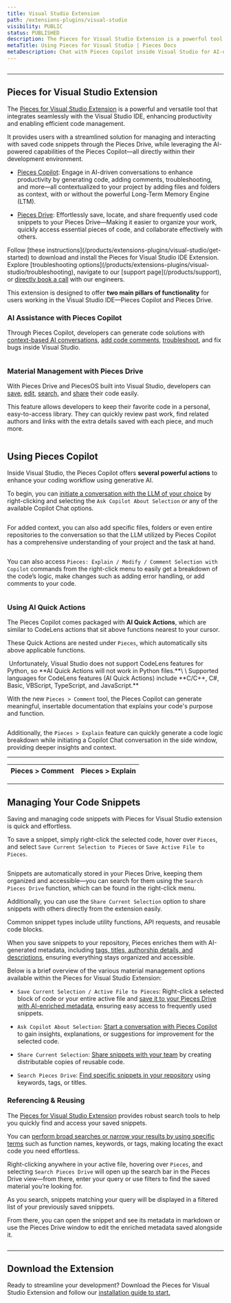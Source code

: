 ```yaml
---
title: Visual Studio Extension
path: /extensions-plugins/visual-studio
visibility: PUBLIC
status: PUBLISHED
description: The Pieces for Visual Studio Extension is a powerful tool that integrates smoothly with the Visual Studio IDE. It boosts productivity and supports efficient code management.
metaTitle: Using Pieces for Visual Studio | Pieces Docs
metaDescription: Chat with Pieces Copilot inside Visual Studio for AI-driven code insights, debugging help, and automated coding assistance.
---
```


<Image src="https://storage.googleapis.com/hashnode_product_documentation_assets/visual_studio_extension_assets/visual_studio_extension_MAIN/icons_banners/visual-studio.png" alt="" align="center" fullwidth="true" />

***

## Pieces for Visual Studio Extension

The <a target="_blank" href="https://marketplace.visualstudio.com/items?itemName=MeshIntelligentTechnologiesInc.pieces-vscode">Pieces for Visual Studio Extension</a> is a powerful and versatile tool that integrates seamlessly with the Visual Studio IDE, enhancing productivity and enabling efficient code management.

It provides users with a streamlined solution for managing and interacting with saved code snippets through the Pieces Drive, while leveraging the AI-powered capabilities of the Pieces Copilot—all directly within their development environment.

* [Pieces Copilot](/products/extensions-plugins/visual-studio/copilot): Engage in AI-driven conversations to enhance productivity by generating code, adding comments, troubleshooting, and more—all contextualized to your project by adding files and folders as context, with or without the powerful Long-Term Memory Engine (LTM).

* [Pieces Drive](/products/extensions-plugins/visual-studio/drive): Effortlessly save, locate, and share frequently used code snippets to your Pieces Drive—Making it easier to organize your work, quickly access essential pieces of code, and collaborate effectively with others.

<CardGroup cols={2}>
  <Card title="Getting Started" image="/assets/icons/visual_studio.png">
    Follow [these instructions](/products/extensions-plugins/visual-studio/get-started) to download and install the Pieces for Visual Studio IDE Extension.
  </Card>

  <Card title="Support & Troubleshooting" image="/assets/icons/platform_logos/pieces_logo.png">
    Explore [troubleshooting options](/products/extensions-plugins/visual-studio/troubleshooting), navigate to our [support page](/products/support), or <a target="_blank" href="https://calendar.google.com/calendar/u/0/appointments/schedules/AcZssZ22WJ2Htd2wRMJhueCNYc0xbFBFCAN-khijcuoXACd_Uux3wIhgZeGkzDRcqD3teamAI-CwCHpr">directly book a call</a> with our engineers.
  </Card>
</CardGroup>

<guides-overview-card />

This extension is designed to offer **two main pillars of functionality** for users working in the Visual Studio IDE—Pieces Copilot and Pieces Drive.

### AI Assistance with Pieces Copilot

Through Pieces Copilot, developers can generate code solutions with [context-based AI conversations](/products/extensions-plugins/visual-studio/copilot/chat), [add code comments](/products/extensions-plugins/visual-studio/copilot/documenting-code), <a target="_blank" href="/products/extensions-plugins/visual-studio/troubleshooting">troubleshoot</a>, and fix bugs inside Visual Studio.

<Image src="https://storage.googleapis.com/hashnode_product_documentation_assets/visual_studio_extension_assets/visual_studio_extension_MAIN/pieces_highlighted_showing_pieces_options.png" alt="" align="center" fullwidth="true" />

### Material Management with Pieces Drive

With Pieces Drive and PiecesOS built into Visual Studio, developers can [save](/products/extensions-plugins/visual-studio/drive/save-snippets), [edit](/products/extensions-plugins/visual-studio/drive/edit-update), [search](/products/extensions-plugins/visual-studio/drive/search-reuse), and [share](/products/extensions-plugins/visual-studio/drive/sharing) their code easily.

This feature allows developers to keep their favorite code in a personal, easy-to-access library. They can quickly review past work, find related authors and links with the extra details saved with each piece, and much more.

<Image src="https://storage.googleapis.com/hashnode_product_documentation_assets/visual_studio_extension_assets/visual_studio_extension_MAIN/snippet_saved_materials_open_in_sidebar.png" alt="" align="center" fullwidth="true" />

## Using Pieces Copilot

Inside Visual Studio, the Pieces Copilot offers **several powerful actions** to enhance your coding workflow using generative AI.

To begin, you can [initiate a conversation with the LLM of your choice](/products/extensions-plugins/visual-studio/copilot/chat) by right-clicking and selecting the `Ask Copilot About Selection` or any of the available Copilot Chat options.

<Image src="https://storage.googleapis.com/hashnode_product_documentation_assets/visual_studio_extension_assets/visual_studio_extension_MAIN/right_click_asking_about_something.gif" alt="" align="center" fullwidth="true" />

For added context, you can also add specific files, folders or even entire repositories to the conversation so that the LLM utilized by Pieces Copilot has a comprehensive understanding of your project and the task at hand.

<Image src="https://storage.googleapis.com/hashnode_product_documentation_assets/visual_studio_extension_assets/visual_studio_extension_MAIN/add_folders_to_context.png" alt="" align="center" fullwidth="true" />

You can also access `Pieces: Explain / Modify / Comment Selection with Copilot` commands from the right-click menu to easily get a breakdown of the code’s logic, make changes such as adding error handling, or add comments to your code.

<Image src="https://storage.googleapis.com/hashnode_product_documentation_assets/visual_studio_extension_assets/visual_studio_extension_MAIN/hovering_explain.png" alt="" align="center" fullwidth="true" />

### Using AI Quick Actions

The Pieces Copilot comes packaged with **AI Quick Actions**, which are similar to CodeLens actions that sit above functions nearest to your cursor.

These Quick Actions are nested under `Pieces`, which automatically sits above applicable functions.

<Image src="https://storage.googleapis.com/hashnode_product_documentation_assets/visual_studio_extension_assets/visual_studio_extension_MAIN/nested_pieces_in_function.png" alt="" align="center" fullwidth="true" />

<Callout type="alert">
  Unfortunately, Visual Studio does not support CodeLens features for Python, so **AI Quick Actions will not work in Python files.**\
  \
  Supported languages for CodeLens features (AI Quick Actions) include **C/C++, C#, Basic, VBScript, TypeScript, and JavaScript.**
</Callout>

With the new `Pieces > Comment` tool, the Pieces Copilot can generate meaningful, insertable documentation that explains your code's purpose and function.

<Image src="https://storage.googleapis.com/hashnode_product_documentation_assets/visual_studio_extension_assets/visual_studio_extension_MAIN/using_ai_quick_actions.png" alt="" align="center" fullwidth="true" />

Additionally, the `Pieces > Explain` feature can quickly generate a code logic breakdown while initiating a Copilot Chat conversation in the side window, providing deeper insights and context.

***

| Pieces > Comment | Pieces > Explain |
| ---------------- | ---------------- |

***

## Managing Your Code Snippets

Saving and managing code snippets with Pieces for Visual Studio extension is quick and effortless.

To save a snippet, simply right-click the selected code, hover over `Pieces`, and select `Save Current Selection to Pieces` or `Save Active File to Pieces`.

<Image src="https://storage.googleapis.com/hashnode_product_documentation_assets/visual_studio_extension_assets/visual_studio_extension_MAIN/material_management_redo.png" alt="" align="center" fullwidth="true" />

Snippets are automatically stored in your Pieces Drive, keeping them organized and accessible—you can search for them using the `Search Pieces Drive` function, which can be found in the right-click menu.

Additionally, you can use the `Share Current Selection` option to share snippets with others directly from the extension easily.

<Callout type="tip">
  Common snippet types include utility functions, API requests, and reusable code blocks.
</Callout>

When you save snippets to your repository, Pieces enriches them with AI-generated metadata, including [tags, titles, authorship details, and descriptions](/products/extensions-plugins/visual-studio/drive/save-snippets#whats-stored-when-you-save-a-snippet), ensuring everything stays organized and accessible.

Below is a brief overview of the various material management options available within the Pieces for Visual Studio Extension:

* `Save Current Selection / Active File to Pieces`: Right-click a selected block of code or your entire active file and [save it to your Pieces Drive with AI-enriched metadata](/products/extensions-plugins/visual-studio/drive/save-snippets#whats-stored-when-you-save-a-snippet), ensuring easy access to frequently used snippets.

* `Ask Copilot About Selection`: [Start a conversation with Pieces Copilot](/products/extensions-plugins/visual-studio/copilot/chat#accessing-copilot-chat-in-vs-code) to gain insights, explanations, or suggestions for improvement for the selected code.

* `Share Current Selection`: [Share snippets with your team](/products/extensions-plugins/visual-studio/drive/sharing) by creating distributable copies of reusable code.

* `Search Pieces Drive`: [Find specific snippets in your repository](/products/extensions-plugins/visual-studio/drive/search-reuse#via-search-feature) using keywords, tags, or titles.

### **Referencing & Reusing**

The <a target="_blank" href="https://marketplace.visualstudio.com/items?itemName=MeshIntelligentTechnologiesInc.pieces-vscode">Pieces for Visual Studio Extension</a> provides robust search tools to help you quickly find and access your saved snippets.

You can [perform broad searches or narrow your results by using specific terms](/products/extensions-plugins/visual-studio/drive/search-reuse#via-search-feature) such as function names, keywords, or tags, making locating the exact code you need effortless.

Right-clicking anywhere in your active file, hovering over `Pieces`, and selecting `Search Pieces Drive` will open up the search bar in the Pieces Drive view—from there, enter your query or use filters to find the saved material you’re looking for.

As you search, snippets matching your query will be displayed in a filtered list of your previously saved snippets.

From there, you can open the snippet and see its metadata in markdown or use the Pieces Drive window to edit the enriched metadata saved alongside it.

<Image src="https://storage.googleapis.com/hashnode_product_documentation_assets/visual_studio_extension_assets/visual_studio_extension_MAIN/snippet_saved_materials_open_in_sidebar.png" alt="" align="center" fullwidth="true" />

***

## Download the Extension

Ready to streamline your development? Download the Pieces for Visual Studio Extension and follow our [installation guide to start.](/products/extensions-plugins/visual-studio/get-started)